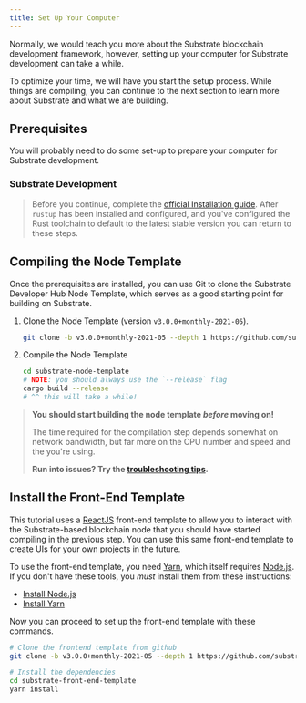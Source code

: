 ```yaml
---
title: Set Up Your Computer
---
```


Normally, we would teach you more about the Substrate blockchain development framework, however,
setting up your computer for Substrate development can take a while.

To optimize your time, we will have you start the setup process. While things are compiling, you can
continue to the next section to learn more about Substrate and what we are building.

## Prerequisites

You will probably need to do some set-up to prepare your computer for Substrate development.

### Substrate Development

> Before you continue, complete the [official Installation guide](../../knowledgebase/getting-started/index.md).
> After `rustup` has been installed and configured, and you've configured the Rust toolchain to default
> to the latest stable version you can return to these steps.

## Compiling the Node Template

Once the prerequisites are installed, you can use Git to clone the Substrate Developer Hub Node
Template, which serves as a good starting point for building on Substrate.

1. Clone the Node Template (version `v3.0.0+monthly-2021-05`).

    ```bash
    git clone -b v3.0.0+monthly-2021-05 --depth 1 https://github.com/substrate-developer-hub/substrate-node-template
    ```
2. Compile the Node Template

    ```bash
    cd substrate-node-template
    # NOTE: you should always use the `--release` flag
    cargo build --release
    # ^^ this will take a while!
    ```

> **You should start building the node template _before_ moving on!**
>
> The time required for the compilation step depends somewhat on network bandwidth,
> but far more on the CPU number and speed and the you're using.
>
> **Run into issues? Try the [troubleshooting tips](../../../knowledgebase/getting-started/index#troubleshooting-substrate-builds).**

## Install the Front-End Template

This tutorial uses a [ReactJS](https://reactjs.org/) front-end template to allow you to interact
with the Substrate-based blockchain node that you should have started compiling in the previous
step. You can use this same front-end template to create UIs for your own projects in the future.

To use the front-end template, you need [Yarn](https://yarnpkg.com), which itself requires
[Node.js](https://nodejs.org/). If you don't have these tools, you _must_ install them from these
instructions:

- [Install Node.js](https://nodejs.org/en/download/)
- [Install Yarn](https://yarnpkg.com/lang/en/docs/install/)

Now you can proceed to set up the front-end template with these commands.

```bash
# Clone the frontend template from github
git clone -b v3.0.0+monthly-2021-05 --depth 1 https://github.com/substrate-developer-hub/substrate-front-end-template

# Install the dependencies
cd substrate-front-end-template
yarn install
```
